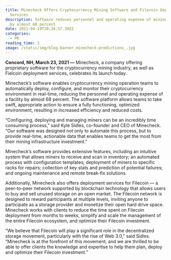 ```yaml
---
title: Minecheck Offers Cryptocurrency Mining Software and Filecoin Deployment
  Services
description: Software reduces personnel and operating expense of mining facility
  by almost 68 percent
date: 2021-04-19T20:24:57.392Z
categories:
  - PR
reading_time: 2
image: /static/img/blog-banner_minecheck-predictions_.jpg
---
```

**Concord, NH, March 23, 2021 —** Minecheck, a company offering proprietary software for the cryptocurrency mining industry, as well as Fielcoin deployment services, celebrates its launch today.

Minecheck’s software enables cryptocurrency mining operation teams to automatically deploy, configure, and monitor their cryptocurrency environment in real-time, reducing the personnel and operating expense of a facility by almost 68 percent. The software platform allows teams to take swift, appropriate action to ensure a fully functioning, optimized environment, resulting in increased efficiency and reduced costs. 

“Configuring, deploying and managing miners can be an incredibly time consuming process,” said Kyle Sidles, co-founder and CEO of Minecheck. “Our software was designed not only to automate this process, but to provide real-time, actionable data that enables teams to get the most from their mining infrastructure investment.” 

Minecheck’s software provides extensive features, including an intuitive system that allows miners to receive and scan in inventory; an automated process with configuration templates; deployment of miners to specific racks for repairs; collection of key stats and prediction of potential failures; and ongoing maintenance and remote break-fix solutions.

Additionally, Minecheck also offers deployment services for Filecoin — a peer-to-peer network supported by blockchain technology that allows users to buy and sell unused storage on an open market. The Filecoin network is designed to reward participants at multiple levels, inviting anyone to participate as a storage provider and monetize their open hard drive space. Minecheck works with clients to reduce the time spent on Filecoin deployment from months to weeks, simplify and scale the management of the entire Filecoin ecosystem, and optimize their Filecoin investment.

“We believe that Filecoin will play a significant role in the decentralized storage movement, particularly with the rise of Web 3.0,” said Sidles. “Minecheck is at the forefront of this movement, and we are thrilled to be able to offer clients the knowledge and expertise to help them plan, deploy and optimize their Filecoin investment.”